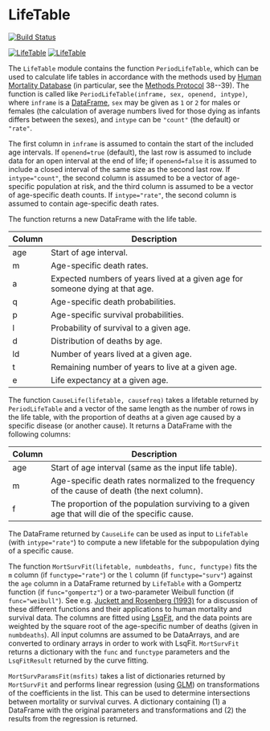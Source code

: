 # LifeTable

[![Build Status](https://travis-ci.org/klpn/LifeTable.jl.svg?branch=master)](https://travis-ci.org/klpn/LifeTable.jl)

[![LifeTable](http://pkg.julialang.org/badges/LifeTable_0.5.svg)](http://pkg.julialang.org/?pkg=LifeTable)
[![LifeTable](http://pkg.julialang.org/badges/LifeTable_0.6.svg)](http://pkg.julialang.org/?pkg=LifeTable)

The `LifeTable` module contains the function `PeriodLifeTable`, which can be used to calculate life tables in accordance with the methods used by [Human Mortality Database](http://www.mortality.org/) (in particular, see the [Methods Protocol](http://www.mortality.org/Public/Docs/MethodsProtocol.pdf) 38--39). The function is called like `PeriodLifeTable(inframe, sex, openend, intype)`, where `inframe` is a [DataFrame](https://github.com/JuliaStats/DataFrames.jl), `sex` may be given as `1` or `2` for males or females (the calculation of average numbers lived for those dying as infants differs between the sexes), and `intype` can be `"count"` (the default) or `"rate"`.

The first column in `inframe` is assumed to contain the start of the included age intervals. If `openend=true` (default), the last row is assumed to include data for an open interval at the end of life; if `openend=false` it is assumed to include a closed interval of the same size as the second last row. If `intype="count"`, the second column is assumed to be a vector of age-specific population at risk, and the third column is assumed to be a vector of age-specific death counts. If `intype="rate"`, the second column is assumed to contain age-specific death rates.

The function returns a new DataFrame with the life table.

| Column | Description
| ------ | -----------
| age | Start of age interval.
| m | Age-specific death rates.
| a | Expected numbers of years lived at a given age for someone dying at that age. 
| q | Age-specific death probabilities.
| p | Age-specific survival probabilities.
| l | Probability of survival to a given age.
| d | Distribution of deaths by age.
| ld | Number of years lived at a given age.
| t | Remaining number of years to live at a given age.
| e | Life expectancy at a given age.

The function `CauseLife(lifetable, causefreq)` takes a lifetable returned by `PeriodLifeTable` and a vector of the same length as the number of rows in the life table, with the proportion of deaths at a given age caused by a specific disease (or another cause). It returns a DataFrame with the following columns:


| Column | Description
| ------ | -----------
| age | Start of age interval (same as the input life table).
|m | Age-specific death rates normalized to the frequency of the cause of death (the next column).
|f | The proportion of the population surviving to a given age that will die of the specific cause.

The DataFrame returned by `CauseLife` can be used as input to `LifeTable` (with `intype="rate"`) to compute a new lifetable for the subpopulation dying of a specific cause.

The function `MortSurvFit(lifetable, numbdeaths, func, functype)` fits the `m` column (if `functype="rate"`) or the `l` column (if `functype="surv"`) against the `age` column in a DataFrame returned by `LifeTable` with a Gompertz function (if `func="gompertz"`) or a two-parameter Weibull function (if `func="weibull"`). See e.g. [Juckett and Rosenberg (1993)](http://www.ncbi.nlm.nih.gov/pubmed/8377524) for a discussion of these different functions and their applications to human mortality and survival data. The columns are fitted using [LsqFit](https://github.com/JuliaOpt/LsqFit.jl), and the data points are weighted by the square root of the age-specific number of deaths (given in `numbdeaths`). All input columns are assumed to be DataArrays, and are converted to ordinary arrays in order to work with LsqFit. `MortSurvFit` returns a dictionary with the `func` and `functype` parameters and the `LsqFitResult` returned by the curve fitting.

`MortSurvParamsFit(msfits)` takes a list of dictionaries returned by `MortSurvFit` and performs linear regression (using [GLM](https://github.com/JuliaStats/GLM.jl)) on transformations of the coefficients in the list. This can be used to determine intersections between mortality or survival curves. A dictionary containing (1) a DataFrame with the original parameters and transformations and (2) the results from the regression is returned.

